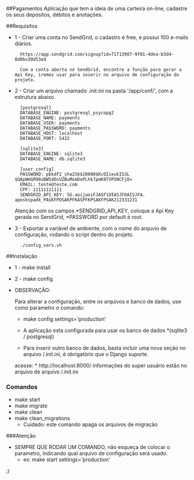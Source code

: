 ##Pagamentos
Aplicação que tem a ideia de uma carteira on-line, cadastre os seus depósitos, débitos e anotações.

##Requisitos

* 1 - Criar uma conta no SendGrid, o cadastro é free, e possui 100 e-mails diários.

		https://app.sendgrid.com/signup?id=71713987-9f01-4dea-b3d4-8d0bcd9d53ed

		Com a conta aberta no SendGrid, encontre a função para gerar a Api Key, iremos usar para inserir no arquivo de configuração do projeto.

* 2 - Criar um arquivo chamado .init.ini na pasta '/app/conf/', com a estrutura abaixo.

		[postgresql]
		DATABASE_ENGINE: postgresql_psycopg2
		DATABASE_NAME: payments
		DATABASE_USER: payments
		DATABASE_PASSWORD: payments
		DATABASE_HOST: localhost
		DATABASE_PORT: 5432

		[sqlite3]
		DATABASE_ENGINE: sqlite3
		DATABASE_NAME: db.sqlite3

		[user_config]
		PASSWORD: pbkdf2_sha256$20000$KcOIieukIS3L		$QApWmGR98uBW54DsUZBuMxmDoPLhk7pmK8TVPSNCFj8=
		EMAIL: teste@teste.com
		CPF: 11111111111
		SENDGRID_API_KEY: SG.aoijaoiFJASF1OIASJFOAISJFA.		aposkspadk_PASKFPOSAKPFKASPFKPSAKFPSAK212331231
	Atenção com os campos *SENDGRID_API_KEY, coloque a Api Key gerada no SendGrid, *PASSWORD por default é root.


* 3	- Exportar a variável de ambiente, com o nome do arquvio de configuração, rodando o script dentro do projeto.

		./config_vars.sh

##Instalação

* 1 - make install
* 2 - make config

* OBSERVAÇÃO:

	Para alterar a configuração, entre os arquivos e banco de dados, use como parametro o comando:

	* make config settings='production'

	* A aplicação esta configurada para usar os banco de dados *(sqlite3 / postgresql)

	* Para inserir outro banco de dados, basta incluir uma nova seção no arquivo /.init.ini, é obrigatório que o Django suporte.

	acesse:
		 * http://localhost:8000/
		 informações do super usuário estão no arquivo de arquivo /.init.ini



### Comandos

* make start
* make migrate
* make clean
* make clean_migrations
	* Cuidado: este comando apaga os arquivos de migração

###Atenção

 * SEMPRE QUE RODAR UM COMANDO, não esqueça de colocar o parametro, indicando qual arquivo de configuração será usado.
 	* ex: make start settings='production'


;)